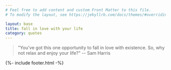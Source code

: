 ```yaml
---
# Feel free to add content and custom Front Matter to this file.
# To modify the layout, see https://jekyllrb.com/docs/themes/#overriding-theme-defaults

layout: base
title: fall in love with your life
category: quotes
---
```


> "You've got this one opportunity to fall in love with existence. So, why not relax and enjoy your life?"
-- Sam Harris 


{%- include footer.html -%}